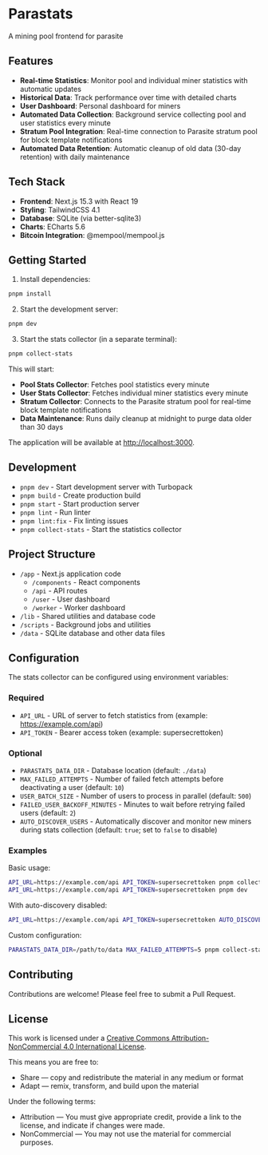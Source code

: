 # Parastats

A mining pool frontend for parasite

## Features

- **Real-time Statistics**: Monitor pool and individual miner statistics with automatic updates
- **Historical Data**: Track performance over time with detailed charts
- **User Dashboard**: Personal dashboard for miners
- **Automated Data Collection**: Background service collecting pool and user statistics every minute
- **Stratum Pool Integration**: Real-time connection to Parasite stratum pool for block template notifications
- **Automated Data Retention**: Automatic cleanup of old data (30-day retention) with daily maintenance

## Tech Stack

- **Frontend**: Next.js 15.3 with React 19
- **Styling**: TailwindCSS 4.1
- **Database**: SQLite (via better-sqlite3)
- **Charts**: ECharts 5.6
- **Bitcoin Integration**: @mempool/mempool.js

## Getting Started

1. Install dependencies:
```bash
pnpm install
```

2. Start the development server:
```bash
pnpm dev
```

3. Start the stats collector (in a separate terminal):
```bash
pnpm collect-stats
```

This will start:
- **Pool Stats Collector**: Fetches pool statistics every minute
- **User Stats Collector**: Fetches individual miner statistics every minute
- **Stratum Collector**: Connects to the Parasite stratum pool for real-time block template notifications
- **Data Maintenance**: Runs daily cleanup at midnight to purge data older than 30 days

The application will be available at [http://localhost:3000](http://localhost:3000).

## Development

- `pnpm dev` - Start development server with Turbopack
- `pnpm build` - Create production build
- `pnpm start` - Start production server
- `pnpm lint` - Run linter
- `pnpm lint:fix` - Fix linting issues
- `pnpm collect-stats` - Start the statistics collector

## Project Structure

- `/app` - Next.js application code
  - `/components` - React components
  - `/api` - API routes
  - `/user` - User dashboard
  - `/worker` - Worker dashboard
- `/lib` - Shared utilities and database code
- `/scripts` - Background jobs and utilities
- `/data` - SQLite database and other data files

## Configuration

The stats collector can be configured using environment variables:

### Required
- `API_URL` - URL of server to fetch statistics from (example: https://example.com/api)
- `API_TOKEN` - Bearer access token (example: supersecrettoken)

### Optional
- `PARASTATS_DATA_DIR` - Database location (default: `./data`)
- `MAX_FAILED_ATTEMPTS` - Number of failed fetch attempts before deactivating a user (default: `10`)
- `USER_BATCH_SIZE` - Number of users to process in parallel (default: `500`)
- `FAILED_USER_BACKOFF_MINUTES` - Minutes to wait before retrying failed users (default: `2`)
- `AUTO_DISCOVER_USERS` - Automatically discover and monitor new miners during stats collection (default: `true`; set to `false` to disable)

### Examples

Basic usage:
```bash
API_URL=https://example.com/api API_TOKEN=supersecrettoken pnpm collect-stats
API_URL=https://example.com/api API_TOKEN=supersecrettoken pnpm dev
```

With auto-discovery disabled:
```bash
API_URL=https://example.com/api API_TOKEN=supersecrettoken AUTO_DISCOVER_USERS=false pnpm collect-stats
```

Custom configuration:
```bash
PARASTATS_DATA_DIR=/path/to/data MAX_FAILED_ATTEMPTS=5 pnpm collect-stats
```

## Contributing

Contributions are welcome! Please feel free to submit a Pull Request.

## License

This work is licensed under a [Creative Commons Attribution-NonCommercial 4.0 International License](http://creativecommons.org/licenses/by-nc/4.0/).

This means you are free to:
- Share — copy and redistribute the material in any medium or format
- Adapt — remix, transform, and build upon the material

Under the following terms:
- Attribution — You must give appropriate credit, provide a link to the license, and indicate if changes were made.
- NonCommercial — You may not use the material for commercial purposes.

